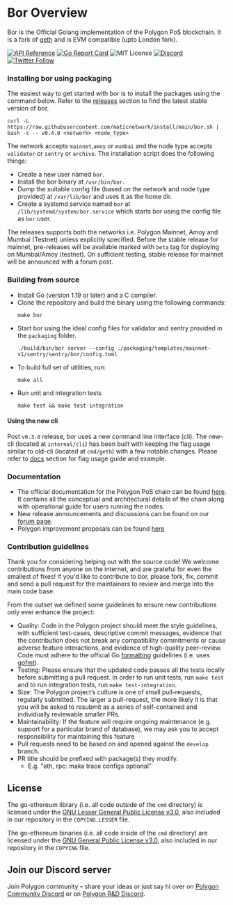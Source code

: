# Bor Overview
Bor is the Official Golang implementation of the Polygon PoS blockchain. It is a fork of [geth](https://github.com/ethereum/go-ethereum) and is EVM compatible (upto London fork).

[![API Reference](
https://pkg.go.dev/badge/github.com/maticnetwork/bor
)](https://pkg.go.dev/github.com/maticnetwork/bor)
[![Go Report Card](https://goreportcard.com/badge/github.com/maticnetwork/bor)](https://goreportcard.com/report/github.com/maticnetwork/bor)
![MIT License](https://img.shields.io/github/license/maticnetwork/bor)
[![Discord](https://img.shields.io/badge/discord-join%20chat-blue.svg)](https://discord.com/invite/0xpolygonrnd)
[![Twitter Follow](https://img.shields.io/twitter/follow/0xPolygon.svg?style=social)](https://twitter.com/0xPolygon)

### Installing bor using packaging

The easiest way to get started with bor is to install the packages using the command below. Refer to the [releases](https://github.com/maticnetwork/bor/releases) section to find the latest stable version of bor.
    
    curl -L https://raw.githubusercontent.com/maticnetwork/install/main/bor.sh | bash -s -- v0.4.0 <network> <node_type>

The network accepts `mainnet`,`amoy` or `mumbai` and the node type accepts `validator` or `sentry` or `archive`. The installation script does the following things:
- Create a new user named `bor`.
- Install the bor binary at `/usr/bin/bor`.
- Dump the suitable config file (based on the network and node type provided) at `/var/lib/bor` and uses it as the home dir.
- Create a systemd service named `bor` at `/lib/systemd/system/bor.service` which starts bor using the config file as `bor` user.

The releases supports both the networks i.e. Polygon Mainnet, Amoy and Mumbai (Testnet) unless explicitly specified. Before the stable release for mainnet, pre-releases will be available marked with `beta` tag for deploying on Mumbai/Amoy (testnet). On sufficient testing, stable release for mainnet will be announced with a forum post.

### Building from source

- Install Go (version 1.19 or later) and a C compiler.
- Clone the repository and build the binary using the following commands:
    ```shell
    make bor
    ```
- Start bor using the ideal config files for validator and sentry provided in the `packaging` folder.
    ```shell
    ./build/bin/bor server --config ./packaging/templates/mainnet-v1/sentry/sentry/bor/config.toml
    ```
- To build full set of utilities, run:
    ```shell
    make all
    ```
- Run unit and integration tests
    ```shell
    make test && make test-integration
    ```

#### Using the new cli

Post `v0.3.0` release, bor uses a new command line interface (cli). The new-cli (located at `internal/cli`) has been built with keeping the flag usage similar to old-cli (located at `cmd/geth`) with a few notable changes. Please refer to [docs](./docs) section for flag usage guide and example.

### Documentation

- The official documentation for the Polygon PoS chain can be found [here](https://wiki.polygon.technology/docs/pos/getting-started/). It contains all the conceptual and architectural details of the chain along with operational guide for users running the nodes.
- New release announcements and discussions can be found on our [forum page](https://forum.polygon.technology/).
- Polygon improvement proposals can be found [here](https://github.com/maticnetwork/Polygon-Improvement-Proposals/)

### Contribution guidelines

Thank you for considering helping out with the source code! We welcome contributions from anyone on the internet, and are grateful for even the smallest of fixes! If you'd like to contribute to bor, please fork, fix, commit and send a pull request for the maintainers to review and merge into the main code base. 

From the outset we defined some guidelines to ensure new contributions only ever enhance the project:

* Quality: Code in the Polygon project should meet the style guidelines, with sufficient test-cases, descriptive commit messages, evidence that the contribution does not break any compatibility commitments or cause adverse feature interactions, and evidence of high-quality peer-review. Code must adhere to the official Go [formatting](https://golang.org/doc/effective_go.html#formatting) guidelines (i.e. uses [gofmt](https://golang.org/cmd/gofmt/)).
* Testing: Please ensure that the updated code passes all the tests locally before submitting a pull request. In order to run unit tests, run `make test` and to run integration tests, run `make test-integration`.
* Size: The Polygon project’s culture is one of small pull-requests, regularly submitted. The larger a pull-request, the more likely it is that you will be asked to resubmit as a series of self-contained and individually reviewable smaller PRs.
* Maintainability: If the feature will require ongoing maintenance (e.g. support for a particular brand of database), we may ask you to accept responsibility for maintaining this feature
* Pull requests need to be based on and opened against the `develop` branch.
* PR title should be prefixed with package(s) they modify.
  * E.g. "eth, rpc: make trace configs optional"

## License

The go-ethereum library (i.e. all code outside of the `cmd` directory) is licensed under the
[GNU Lesser General Public License v3.0](https://www.gnu.org/licenses/lgpl-3.0.en.html),
also included in our repository in the `COPYING.LESSER` file.

The go-ethereum binaries (i.e. all code inside of the `cmd` directory) are licensed under the
[GNU General Public License v3.0](https://www.gnu.org/licenses/gpl-3.0.en.html), also
included in our repository in the `COPYING` file.

## Join our Discord server

Join Polygon community  – share your ideas or just say hi over on [Polygon Community Discord](https://discord.com/invite/0xPolygonCommunity) or on [Polygon R&D Discord](https://discord.com/invite/0xpolygonrnd).
